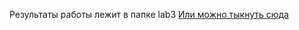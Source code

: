 Результаты работы лежит в папке lab3 
[Или можно тыкнуть сюда](https://github.com/Havry21/CV_LAB/blob/master/%D0%9B%D0%B0%D0%B1%D0%BE%D1%80%D0%B0%D1%82%D0%BE%D1%80%D0%BD%D0%B0%D1%8F%20%D1%80%D0%B0%D0%B1%D0%BE%D1%82%D0%B0%20%203/lab3_2/lab3/Itog.png)
